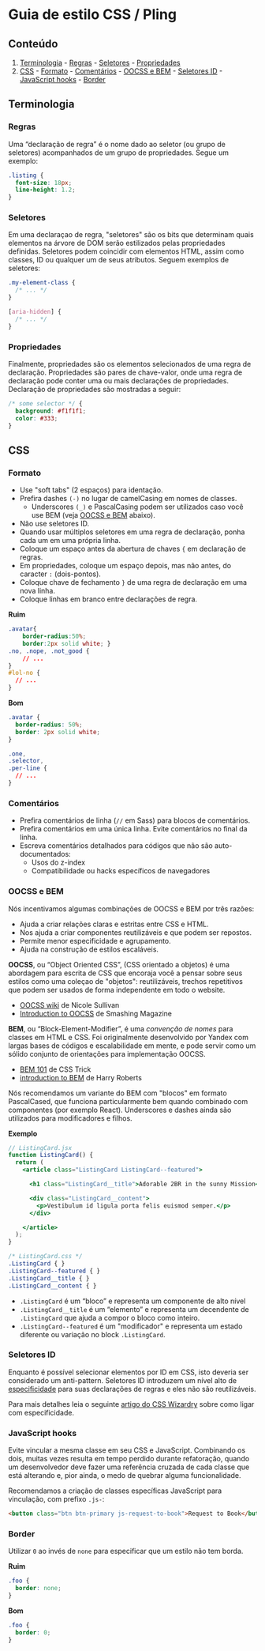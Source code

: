 # Guia de estilo CSS / Pling

## Conteúdo

  1. [Terminologia](#terminologia)
    - [Regras](#regras)
    - [Seletores](#seletores)
    - [Propriedades](#propriedades)
  1. [CSS](#css)
    - [Formato](#formato)
    - [Comentários](#comentarios)
    - [OOCSS e BEM](#oocss-e-bem)
    - [Seletores ID](#seletores-id)
    - [JavaScript hooks](#javascript-hooks)
    - [Border](#border)

## Terminologia

### Regras

Uma “declaração de regra” é o nome dado ao seletor (ou grupo de seletores) acompanhados de um grupo de propriedades. Segue um exemplo:

```css
.listing {
  font-size: 18px;
  line-height: 1.2;
}
```

### Seletores

Em uma declaraçao de regra, "seletores" são os bits que determinam quais elementos na árvore de DOM serão estilizados pelas propriedades definidas. Seletores podem coincidir com elementos HTML, assim como classes, ID ou qualquer um de seus atributos. Seguem exemplos de seletores:

```css
.my-element-class {
  /* ... */
}

[aria-hidden] {
  /* ... */
}
```

### Propriedades

Finalmente, propriedades são os elementos selecionados de uma regra de declaração. Propriedades são pares de chave-valor, onde uma regra de declaração pode conter uma ou mais declarações de propriedades. Declaração de propriedades são mostradas a seguir:

```css
/* some selector */ {
  background: #f1f1f1;
  color: #333;
}
```

## CSS

### Formato

* Use "soft tabs" (2 espaços) para identação.
* Prefira dashes `(-)` no lugar de camelCasing em nomes de classes.
  - Underscores `(_)` e PascalCasing podem ser utilizados caso você use BEM (veja [OOCSS e BEM](#oocss-e-bem) abaixo).
* Não use seletores ID.
* Quando usar múltiplos seletores em uma regra de declaração, ponha cada um em uma própria linha.
* Coloque um espaço antes da abertura de chaves `{` em declaração de regras.
* Em propriedades, coloque um espaço depois, mas não antes, do caracter `:` (dois-pontos).
* Coloque chave de fechamento `}` de uma regra de declaração em uma nova linha.
* Coloque linhas em branco entre declarações de regra.

**Ruim**

```css
.avatar{
    border-radius:50%;
    border:2px solid white; }
.no, .nope, .not_good {
    // ...
}
#lol-no {
  // ...
}
```

**Bom**

```css
.avatar {
  border-radius: 50%;
  border: 2px solid white;
}

.one,
.selector,
.per-line {
  // ...
}
```

### Comentários

* Prefira comentários de linha (`//` em Sass) para blocos de comentários.
* Prefira comentários em uma única linha. Evite comentários no final da linha.
* Escreva comentários detalhados para códigos que não são auto-documentados:
  - Usos do z-index
  - Compatibilidade ou hacks específicos de navegadores

### OOCSS e BEM

Nós incentivamos algumas combinações de OOCSS e BEM por três razões:

  * Ajuda a criar relações claras e estritas entre CSS e HTML.
  * Nos ajuda a criar componentes reutilizáveis e que podem ser repostos.
  * Permite menor especificidade e agrupamento.
  * Ajuda na construção de estilos escaláveis.

**OOCSS**, ou “Object Oriented CSS”, (CSS orientado a objetos) é uma abordagem para escrita de CSS que encoraja você a pensar sobre seus estilos como uma coleçao de "objetos": reutilizáveis, trechos repetitivos que podem ser usados de forma independente em todo o website.

  * [OOCSS wiki](https://github.com/stubbornella/oocss/wiki) de Nicole Sullivan
  * [Introduction to OOCSS](http://www.smashingmagazine.com/2011/12/12/an-introduction-to-object-oriented-css-oocss/) de Smashing Magazine

**BEM**, ou “Block-Element-Modifier”, é uma _convenção de nomes_ para classes em HTML e CSS. Foi originalmente desenvolvido por Yandex com largas bases de códigos e escalabilidade em mente, e pode servir como um sólido conjunto de orientações para implementação OOCSS.

  * [BEM 101](https://css-tricks.com/bem-101/) de CSS Trick
  * [introduction to BEM](http://csswizardry.com/2013/01/mindbemding-getting-your-head-round-bem-syntax/) de Harry Roberts

Nós recomendamos um variante do BEM com "blocos" em formato PascalCased, que funciona particularmente bem quando combinado com componentes (por exemplo React). Underscores e dashes ainda são utilizados para modificadores e filhos.

**Exemplo**

```jsx
// ListingCard.jsx
function ListingCard() {
  return (
    <article class="ListingCard ListingCard--featured">

      <h1 class="ListingCard__title">Adorable 2BR in the sunny Mission</h1>

      <div class="ListingCard__content">
        <p>Vestibulum id ligula porta felis euismod semper.</p>
      </div>

    </article>
  );
}
```

```css
/* ListingCard.css */
.ListingCard { }
.ListingCard--featured { }
.ListingCard__title { }
.ListingCard__content { }
```

  * `.ListingCard` é um “bloco” e representa um componente de alto nível
  * `.ListingCard__title` é um “elemento” e representa um decendente de `.ListingCard` que ajuda a compor o bloco como inteiro.
  * `.ListingCard--featured` é um "modificador" e representa um estado diferente ou variação no block `.ListingCard`.

### Seletores ID

Enquanto é possível selecionar elementos por ID em CSS, isto deveria ser considerado um anti-pattern. Seletores ID introduzem um nível alto de [especificidade](https://developer.mozilla.org/en-US/docs/Web/CSS/Specificity) para suas declarações de regras e eles não são reutilizáveis.

Para mais detalhes leia o seguinte [artigo do CSS Wizardry](http://csswizardry.com/2014/07/hacks-for-dealing-with-specificity/) sobre como ligar com especificidade.

### JavaScript hooks

Evite vincular a mesma classe em seu CSS e JavaScript. Combinando os dois, muitas vezes resulta em tempo perdido durante refatoração, quando um desenvolvedor deve fazer uma referência cruzada de cada classe que está alterando e, pior ainda, o medo de quebrar alguma funcionalidade.

Recomendamos a criação de classes específicas JavaScript para vinculação, com prefixo `.js-`:

```html
<button class="btn btn-primary js-request-to-book">Request to Book</button>
```

### Border

Utilizar `0` ao invés de `none` para especificar que um estilo não tem borda.

**Ruim**

```css
.foo {
  border: none;
}
```

**Bom**

```css
.foo {
  border: 0;
}
```
